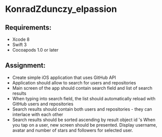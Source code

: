 # KonradZdunczy_elpassion

## Requirements:  
* Xcode 8  
* Swift 3  
* Cocoapods 1.0 or later

## Assignment:
* Create simple iOS application that uses GitHub API
* Application should allow to search for users and repositories
* Main screen of the app should contain search field and list of search results
* When typing into search field, the list should automatically reload with GitHub users and repositories
* Search results should contain both users and repositories - they can interlace with each other
* Search results should be sorted ascending by result object id 's When you tap on a user, new screen should be presented. Display username, avatar and number of stars and followers for selected user.
